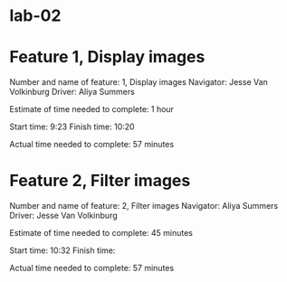 # lab-02


# Feature 1, Display images
Number and name of feature: 1, Display images
Navigator: Jesse Van Volkinburg
Driver: Aliya Summers

Estimate of time needed to complete: 1 hour 

Start time: 9:23
Finish time: 10:20

Actual time needed to complete: 57 minutes



# Feature 2, Filter images
Number and name of feature: 2, Filter images
Navigator: Aliya Summers
Driver: Jesse Van Volkinburg

Estimate of time needed to complete: 45 minutes

Start time: 10:32
Finish time: 

Actual time needed to complete: 57 minutes

